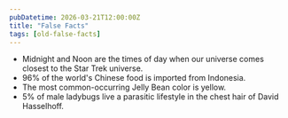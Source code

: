 ```yaml
---
pubDatetime: 2026-03-21T12:00:00Z
title: "False Facts"
tags: [old-false-facts]
---
```


- Midnight and Noon are the times of day when our universe comes closest to the Star Trek universe.
- 96% of the world's Chinese food is imported from Indonesia.
- The most common-occurring Jelly Bean color is yellow.
- 5% of male ladybugs live a parasitic lifestyle in the chest hair of David Hasselhoff.
